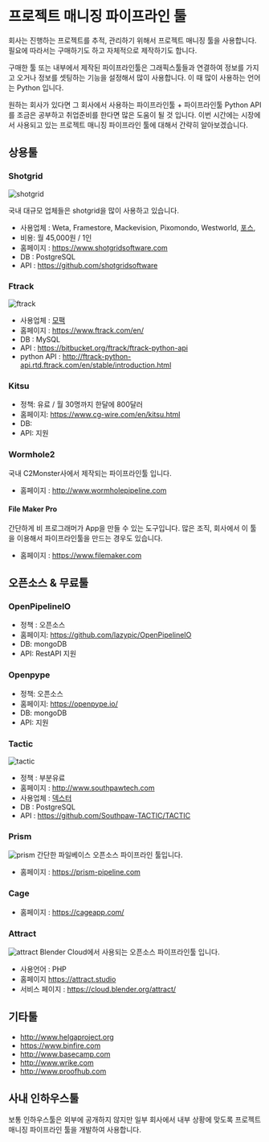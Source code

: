 # 프로젝트 매니징 파이프라인 툴

회사는 진행하는 프로젝트를 추적, 관리하기 위해서 프로젝트 매니징 툴을 사용합니다.
필요에 따라서는 구매하기도 하고 자체적으로 제작하기도 합니다.

구매한 툴 또는 내부에서 제작된 파이프라인툴은 그래픽스툴들과 연결하여 정보를 가지고 오거나 정보를 셋팅하는 기능을 설정해서 많이 사용합니다.
이 때 많이 사용하는 언어는 Python 입니다.

원하는 회사가 있다면 그 회사에서 사용하는 파이프라인툴 + 파이프라인툴 Python API를 조금은 공부하고 취업준비를 한다면 많은 도움이 될 것 입니다.
이번 시간에는 시장에서 사용되고 있는 프로젝트 매니징 파이프라인 툴에 대해서 간략히 알아보겠습니다.

## 상용툴

### Shotgrid

![shotgrid](https://damassets.autodesk.net/content/dam/autodesk/www/products/shotgrid/fy23/features/images/key-features-of-shotgrid-large-1920x976.jpg)


국내 대규모 업체들은 shotgrid을 많이 사용하고 있습니다.
- 사용업체 : Weta, Framestore, Mackevision, Pixomondo, Westworld, [포스](https://www.awn.com/news/2018-shotgrid-pipeline-award-winners-announced),
- 비용: 월 45,000원 / 1인
- 홈페이지 : https://www.shotgridsoftware.com
- DB : PostgreSQL
- API : https://github.com/shotgridsoftware

### Ftrack

![ftrack](https://i.ytimg.com/vi/PBjgVmQfZus/maxresdefault.jpg)
- 사용업체 : [모팩](https://forum.ftrack.com/profile/992-mofac/)
- 홈페이지 : https://www.ftrack.com/en/
- DB : MySQL
- API : https://bitbucket.org/ftrack/ftrack-python-api
- python API : http://ftrack-python-api.rtd.ftrack.com/en/stable/introduction.html


### Kitsu

- 정책: 유료 / 월 30명까지 한달에 800달러
- 홈페이지: https://www.cg-wire.com/en/kitsu.html
- DB: 
- API: 지원

### Wormhole2

국내 C2Monster사에서 제작되는 파이프라인툴 입니다.

- 홈페이지 : http://www.wormholepipeline.com


#### File Maker Pro

간단하게 비 프로그래머가 App을 만들 수 있는 도구입니다.
많은 조직, 회사에서 이 툴을 이용해서 파이프라인툴을 만드는 경우도 있습니다.

- 홈페이지 : https://www.filemaker.com

## 오픈소스 & 무료툴

### OpenPipelineIO

- 정책 : 오픈소스
- 홈페이지: https://github.com/lazypic/OpenPipelineIO
- DB: mongoDB
- API: RestAPI 지원

### Openpype

- 정책: 오픈소스
- 홈페이지: https://openpype.io/
- DB: mongoDB
- API: 지원


### Tactic

![tactic](https://i.ytimg.com/vi/aqj4Zx2ly98/maxresdefault.jpg)
- 정책 : 부분유료
- 홈페이지 : http://www.southpawtech.com
- 사용업체 : [덱스터](http://www.southpawtech.com/customers/dexter-digital/)
- DB : PostgreSQL
- API : https://github.com/Southpaw-TACTIC/TACTIC

### Prism

![prism](https://prism-pipeline.com/wp-content/uploads/2018/04/2018-04-04_1735-1.png)
간단한 파일베이스 오픈소스 파이프라인 툴입니다.

- 홈페이지 : https://prism-pipeline.com

### Cage

- 홈페이지 : https://cageapp.com/

### Attract

![attract](https://i.ytimg.com/vi/b9x1rlyyt_o/maxresdefault.jpg)
Blender Cloud에서 사용되는 오픈소스 파이프라인툴 입니다.

- 사용언어 : PHP
- 홈페이지 https://attract.studio
- 서비스 페이지 : https://cloud.blender.org/attract/

## 기타툴

- http://www.helgaproject.org
- https://www.binfire.com
- http://www.basecamp.com
- http://www.wrike.com
- http://www.proofhub.com


## 사내 인하우스툴

보통 인하우스툴은 외부에 공개하지 않지만 일부 회사에서 내부 상황에 맞도록 프로젝트 매니징 파이프라인 툴을 개발하여 사용합니다.
